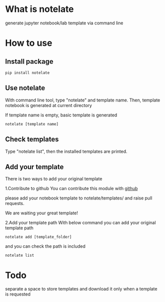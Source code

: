 # What is notelate

generate jupyter notebook/lab template via command line

# How to use

## Install package

```
pip install notelate
```

## Use notelate

With command line tool, type "notelate" and template name.
Then, template notebook is generated at current directory

If template name is empty, basic template is generated

```
notelate [template name]
```

## Check templates

Type "notelate list", then the installed templates are printed.

## Add your template

There is two ways to add your original template

1.Contribute to github
You can contribute this module with [github](https://github.com/punisuke/notelate/)

please add your notebook template to notelate/templates/ and raise pull requests.

We are waiting your great template!

2.Add your template path
With below command you can add your original template path

```
notelate add [template_folder]
```

and you can check the path is included

```
notelate list
```

# Todo

separate a space to store templates and download it only when a template is requested
